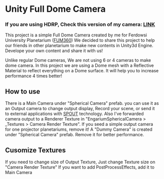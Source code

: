 # Unity Full Dome Camera
### If you are using HDRP, Check this version of my camera: <a href="https://github.com/mrarashiyan/Unity-Full-Dome-Camera-HDRP">LINK</a>

This project is a simple Full Dome Camera created by me for Ferdowsi University Planetarium (<a href="www.fum360.com">FUM360</a>)
We decided to share this project to help our friends in other planetarium to make new contents in Unity3d Engine.
Develope your own content and share it with us!

Unlike regular Dome cameras, We are not using 6 or 4 cameras to make dome camera. In this project we are using a Dome mesh with a Reflective Material to reflect everything on a Dome surface.
It will help you to increase performance 4 times better!

## How to use
There is a Main Camera under "Spherical Camera" prefab. you can use it as an Output camera to change output display, Record your scene, or send it to external applications with <a href="https://github.com/sloopidoopi/Spout4Unity">SPOUT</a> technology. 
Also I've forwarded camera output to a Renderer Texture in "EngariumSphericalCamera > _Textures >  Camera Render Texture". If you seed a simple output camera for one projector planetariums, remove it!
A "Dummy Camera" is created under "Spherical Camera" prefab. Remove it for better performance.

## Cusomize Textures
If you need to change size of Output Texture, Just change Texture size on "Camera Render Texture"
If you want to add PostProcessEffects, add it to Main Camera
